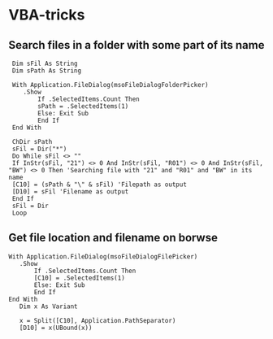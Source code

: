# VBA-tricks

## Search files in a folder with some part of its name

```vba
 Dim sFil As String
 Dim sPath As String

 With Application.FileDialog(msoFileDialogFolderPicker)
    .Show
        If .SelectedItems.Count Then
        sPath = .SelectedItems(1)
        Else: Exit Sub
        End If
 End With

 ChDir sPath
 sFil = Dir("*")
 Do While sFil <> ""
 If InStr(sFil, "21") <> 0 And InStr(sFil, "R01") <> 0 And InStr(sFil, "BW") <> 0 Then 'Searching file with "21" and "R01" and "BW" in its name
 [C10] = (sPath & "\" & sFil) 'Filepath as output
 [D10] = sFil 'Filename as output
 End If
 sFil = Dir
 Loop
 ```
 
 ## Get file location and filename on borwse
 
 ```vba
 With Application.FileDialog(msoFileDialogFilePicker)
    .Show
        If .SelectedItems.Count Then
        [C10] = .SelectedItems(1)
        Else: Exit Sub
        End If
End With
    Dim x As Variant

    x = Split([C10], Application.PathSeparator)
    [D10] = x(UBound(x))
 ```
